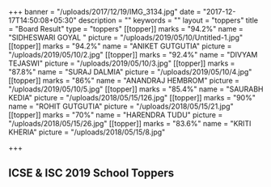 +++
banner = "/uploads/2017/12/19/IMG_3134.jpg"
date = "2017-12-17T14:50:08+05:30"
description = ""
keywords = ""
layout = "toppers"
title = "Board Result"
type = "toppers"
[[topper]]
marks = "94.2%"
name = "SIDHESWARI GOYAL "
picture = "/uploads/2019/05/10/Untitled-1.jpg"
[[topper]]
marks = "94.2%"
name = "ANIKET GUTGUTIA"
picture = "/uploads/2019/05/10/2.jpg"
[[topper]]
marks = "92.4%"
name = "DIVYAM TEJASWI"
picture = "/uploads/2019/05/10/3.jpg"
[[topper]]
marks = "87.8%"
name = "SURAJ DALMIA"
picture = "/uploads/2019/05/10/4.jpg"
[[topper]]
marks = "86%"
name = "ANANDRAJ HEMBROM"
picture = "/uploads/2019/05/10/5.jpg"
[[topper]]
marks = "85.4%"
name = "SAURABH KEDIA"
picture = "/uploads/2018/05/15/126.jpg"
[[topper]]
marks = "90%"
name = "ROHIT GUTGUTIA"
picture = "/uploads/2018/05/15/21.jpg"
[[topper]]
marks = "70%"
name = "HARENDRA TUDU"
picture = "/uploads/2018/05/15/26.jpg"
[[topper]]
marks = "83.6%"
name = "KRITI KHERIA"
picture = "/uploads/2018/05/15/8.jpg"

+++
## ICSE & ISC 2019 School Toppers